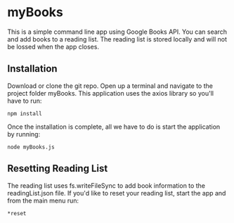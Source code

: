 # myBooks
This is a simple command line app using Google Books API. You can search and add books to a reading list. The reading list is stored locally and will not be lossed when the app closes.

## Installation
Download or clone the git repo. Open up a terminal and navigate to the project folder myBooks. This application uses the axios library so you'll have to run:
```
npm install
```
Once the installation is complete, all we have to do is start the application by running:
```
node myBooks.js
```

## Resetting Reading List
The reading list uses fs.writeFileSync to add book information to the readingList.json file. If you'd like to reset your reading list, start the app and from the main menu run:
```
*reset
```
